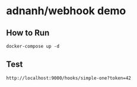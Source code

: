 # adnanh/webhook demo

## How to Run

```code
docker-compose up -d
```

## Test

```code
http://localhost:9000/hooks/simple-one?token=42
```